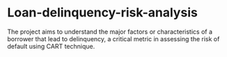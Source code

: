 # Loan-delinquency-risk-analysis
The project aims to understand the major factors or characteristics of a borrower that lead to delinquency, a critical metric in assessing the risk of default using CART technique.
